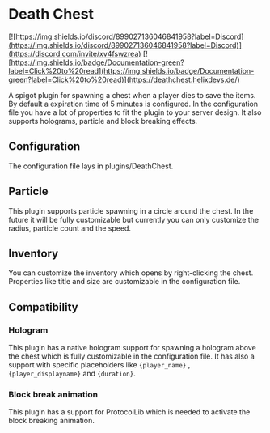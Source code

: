 # Death Chest

[![https://img.shields.io/discord/899027136046841958?label=Discord](https://img.shields.io/discord/899027136046841958?label=Discord)](https://discord.com/invite/xv4fswzrea) 
[![https://img.shields.io/badge/Documentation-green?label=Click%20to%20read](https://img.shields.io/badge/Documentation-green?label=Click%20to%20read)](https://deathchest.helixdevs.de/)

A spigot plugin for spawning a chest when a player dies to save the items. By default a expiration time of 5 minutes is configured. In the configuration file you have a lot of properties to fit the plugin to your server design. It also supports holograms, particle and block breaking effects. 


## Configuration

The configuration file lays in plugins/DeathChest.

## Particle

This plugin supports particle spawning in a circle around the chest. In the future it will be fully customizable but
currently you can only customize the radius, particle count and the speed.

## Inventory

You can customize the inventory which opens by right-clicking the chest. Properties like title and size are customizable
in the configuration file.

## Compatibility

### Hologram

This plugin has a native hologram support for spawning a hologram above the chest which is
fully customizable in the configuration file. It has also a support with specific placeholders like `{player_name}`
, `{player_displayname}` and `{duration}`.

### Block break animation

This plugin has a support for ProtocolLib which is needed to activate the block breaking animation.
